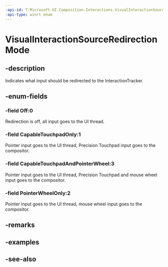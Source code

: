 ```yaml
---
-api-id: T:Microsoft.UI.Composition.Interactions.VisualInteractionSourceRedirectionMode
-api-type: winrt enum
---
```


<!-- Enumeration syntax
public enum Windows.UI.Composition.Interactions.VisualInteractionSourceRedirectionMode : int
-->

# VisualInteractionSourceRedirectionMode

## -description

Indicates what input should be redirected to the InteractionTracker.

## -enum-fields

### -field Off:0

Redirection is off, all input goes to the UI thread.

### -field CapableTouchpadOnly:1

Pointer input goes to the UI thread, Precision Touchpad input goes to the compositor.

### -field CapableTouchpadAndPointerWheel:3

Pointer input goes to the UI thread, Precision Touchpad and mouse wheel input goes to the compositor.

### -field PointerWheelOnly:2

Pointer input goes to the UI thread, mouse wheel input goes to the compositor.

## -remarks

## -examples

## -see-also

